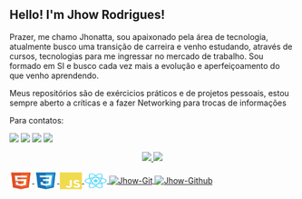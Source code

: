 ## Hello! I'm Jhow Rodrigues!
Prazer, me chamo Jhonatta, sou apaixonado pela área de tecnologia, atualmente busco uma transição de carreira e venho estudando, através de cursos, tecnologias para me ingressar no mercado de trabalho. Sou formado em SI e busco cada vez mais a evolução e aperfeiçoamento do que venho aprendendo.

Meus repositórios são de exércicios práticos e de projetos pessoais, estou sempre aberto a críticas e a fazer Networking para trocas de informações

Para contatos:

  <a href="https://www.instagram.com/jhowrod/" target="_blank"><img src="https://img.shields.io/badge/-Instagram-%23E4405F?style=for-the-badge&logo=instagram&logoColor=white" target="_blank"></a>
  <a href = "mailto:jhonatta_rodrigues@hotmail.com"><img src="https://img.shields.io/badge/-Gmail-%23333?style=for-the-badge&logo=gmail&logoColor=white" target="_blank"></a>
  <a href="https://www.linkedin.com/in/jhonatta-rod" target="_blank"><img src="https://img.shields.io/badge/-LinkedIn-%230077B5?style=for-the-badge&logo=linkedin&logoColor=white" target="_blank"></a> 
<a href="https://www.discordapp.com/users/470251482629931008" target="_blank"><img src="https://img.shields.io/badge/Discord-7289DA?style=for-the-badge&logo=discord&logoColor=white"></a>

  
<div align="center">
  <a href="https://github.com/JhowRodrigues2">
  <img height="150em" src="https://github-readme-stats.vercel.app/api?username=JhowRodrigues2&show_icons=true&theme=dracula&include_all_commits=true&count_private=false"/>
  <img height="150em" src="https://github-readme-stats.vercel.app/api/top-langs/?username=JhowRodrigues2&layout=compact&langs_count=7&theme=dracula"/>
</div>


<div style="display: inline_block"><br>
  <img align="center" alt="Jhow-HTML" height="30" width="40" src="https://raw.githubusercontent.com/devicons/devicon/master/icons/html5/html5-original.svg">
  <img align="center" alt="Jhow-CSS" height="30" width="40" src="https://raw.githubusercontent.com/devicons/devicon/master/icons/css3/css3-original.svg">
  <img align="center" alt="Jhow-Js" height="30" width="40" src="https://raw.githubusercontent.com/devicons/devicon/master/icons/javascript/javascript-plain.svg">
  <img align="center" alt="Jhow-React" height="30" width="40" src="https://raw.githubusercontent.com/devicons/devicon/master/icons/react/react-original.svg">
  <img align="center" alt="Jhow-Git" height="30" width="40" src="https://upload.wikimedia.org/wikipedia/commons/3/3f/Git_icon.svg">
  <img align="center" alt="Jhow-Github" height="30" width="40" src="https://img.icons8.com/ios-glyphs/344/github.png">



